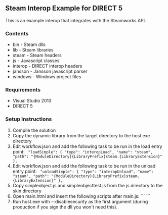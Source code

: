 ## Steam Interop Example for DIRECT 5

This is an example interop that integrates with the Steamworks API.

### Contents 

* bin - Steam dlls
* lib - Steam libraries
* steam - Steam headers
* js - Javascript classes
* interop - DIRECT interop headers
* jansson - Jansson javascript parser
* windows - Windows project files

### Requirements

* Visual Studio 2013
* DIRECT 5

### Setup Instructions

1. Compile the solution
2. Copy the dynamic library from the target directory to the host.exe directory
3. Edit workflow.json and add the following task to be run in the load entry point: ```
    "loadSimple": {
        "type": "interopLoad",
        "name": "steam",
        "path": "{ModuleDirectory}{LibraryPrefix}steam.{LibraryExtension}"
    },```
4. Edit workflow.json and add the following task to be run in the unload entry point: ```
    "unloadSimple": {
        "type": "interopUnload",
        "name": "steam",
        "path": "{ModuleDirectory}{LibraryPrefix}steam.{LibraryExtension}"
    },```
5. Copy simpleobject.js and simpleobjecttest.js from the js directory to the skin directory
6. Open main.html and insert the following scripts after main.js: ```
    <script src="steamapp.js" type="text/javascript"></script>
    <script src="steamfriends.js" type="text/javascript"></script>
    <script src="steamuser.js" type="text/javascript"></script>
    <script src="steamuserstats.js" type="text/javascript"></script>
    <script src="steamtest.js" type="text/javascript"></script>```
7. Run host.exe with --disablesecurity as the first argument (during production if you sign the dll you won't need this).
